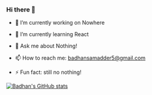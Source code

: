 ### Hi there 👋

- 🔭 I’m currently working on Nowhere
- 🌱 I’m currently learning React

- 💬 Ask me about Nothing!
- 📫 How to reach me: badhansamadder5@gmail.com
<!-- - 😄 Pronouns: ... -->
- ⚡ Fun fact: still no nothing!

<!-- - 👯 I’m looking to collaborate on ... -->
<!-- - 🤔 I’m looking for help with ... -->

[![Badhan's GitHub stats](https://github-readme-stats.vercel.app/api?username=BS-Joy&show_icons=true&theme=dark)](https://github.com/BS-Joy/github-readme-stats)
